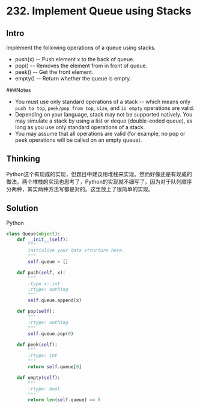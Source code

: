 # 232. Implement Queue using Stacks

## Intro

Implement the following operations of a queue using stacks.

* push(x) -- Push element x to the back of queue.
* pop() -- Removes the element from in front of queue.
* peek() -- Get the front element.
* empty() -- Return whether the queue is empty.

###Notes

* You must use only standard operations of a stack -- which means only `push to top`, `peek/pop from top`, `size`, and `is empty` operations are valid.
* Depending on your language, stack may not be supported natively. You may simulate a stack by using a list or deque (double-ended queue), as long as you use only standard operations of a stack.
* You may assume that all operations are valid (for example, no pop or peek operations will be called on an empty queue).

## Thinking

Python这个有现成的实现，但题目中建议用堆栈来实现。然而好像还是有现成的做法。两个堆栈的实现也思考了，Python的实现就不细写了，因为对于队列顺序分两种，其实两种方法写都是对的。这里放上了很简单的实现。

## Solution

Python


```python
class Queue(object):
    def __init__(self):
        """
        initialize your data structure here.
        """
        self.queue = []

    def push(self, x):
        """
        :type x: int
        :rtype: nothing
        """
        self.queue.append(x)

    def pop(self):
        """
        :rtype: nothing
        """
        self.queue.pop(0)

    def peek(self):
        """
        :rtype: int
        """
        return self.queue[0]

    def empty(self):
        """
        :rtype: bool
        """
        return len(self.queue) == 0
```